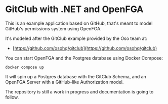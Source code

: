 # GitClub with .NET and OpenFGA #

This is an example application based on GitHub, that's meant to model GitHub's permissions system using OpenFGA.

It's modeled after the GitClub example provided by the Oso team at:

* [https://github.com/osohq/gitclub](https://github.com/osohq/gitclub)

You can start OpenFGA and the Postgres database using Docker Compose:

```
docker compose up
```

It will spin up a Postgres database with the GitClub Schema, and an OpenFGA Server with a GitHub-like Authorization model. 

The repository is still a work in progress and documentation is going to follow. 
